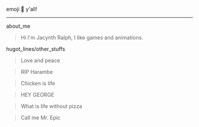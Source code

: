 emoji :sparkling_heart: y'all!
***
about_me
>  Hi I'm Jacynth Ralph, I like games and animations.

hugot_lines/other_stuffs
> Love and peace

> RIP Harambe

> Chicken is life

>HEY GEORGE

>What is life without pizza

>Call me Mr. Epic
